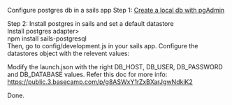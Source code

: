 Configure postgres db in a sails app
Step 1: [Create a local db with pgAdmin](create_local_db_server_with_pgadmin)  

Step 2: Install postgres in sails and set a default datastore  
Install postgres adapter>  
npm install sails-postgresql  
Then, go to config/development.js in your sails app. Configure the datastores object with the relevent values:  


Modify the launch.json with the right DB_HOST, DB_USER, DB_PASSWORD and DB_DATABASE values. Refer this doc for more info:  
https://public.3.basecamp.com/p/g8ASWxY1rZxBXarJgwNdkiK2  


Done.

